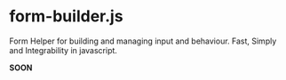 # form-builder.js
Form Helper for building and managing input and behaviour. Fast, Simply and Integrability in javascript.

__SOON__
